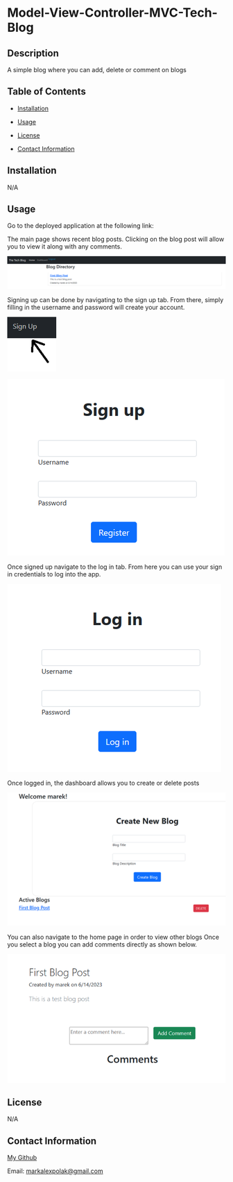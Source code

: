 # Model-View-Controller-MVC-Tech-Blog

## Description

A simple blog where you can add, delete or comment on blogs

## Table of Contents

  - [Installation](#installation)

  - [Usage](#usage)

  - [License](#license)

  - [Contact Information](#contact-information)

## Installation

N/A

## Usage

Go to the deployed application at the following link:

The main page shows recent blog posts. 
Clicking on the blog post will allow you to view it along with any comments.

![Homepage](/images/homepage.PNG)

Signing up can be done by navigating to the sign up tab.
From there, simply filling in the username and password will create your account. 

![Sign up](/images/signup.PNG)

![Sign form](/images/signupform.PNG)

Once signed up navigate to the log in tab.
From here you can use your sign in credentials to log into the app.

![Log in](/images/login.PNG)

Once logged in, the dashboard allows you to create or delete posts

![Create blog](/images/dashboard.PNG)

You can also navigate to the home page in order to view other blogs
Once you select a blog you can add comments directly as shown below.

![Adding Comments](/images/comments.PNG)


## License
    
N/A

## Contact Information
  
[My Github](https://github.com/MarekAlexPolak)
  
Email: markalexpolak@gmail.com
  